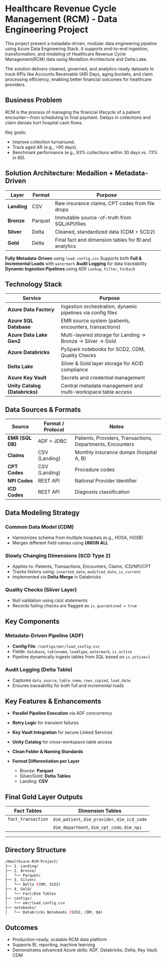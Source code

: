 # Healthcare Revenue Cycle Management (RCM) - Data Engineering Project

This project present a metadata-driven, modular data engineering pipeline using Azure Data Engineering Stack. It supports end-to-end ingestion, transformation, and modeling of Healthcare Revenue Cycle Management(RCM) data using Medallion Architecture and Delta Lake.

The solution delivers cleaned, governed, and analytics-ready datasets to track KPIs like Accounts Receivable (AR) Days, aging buckets, and claim processing efficiency, enabling better financial outcomes for healthcare providers.

## Business Problem
RCM is the process of managing the financial lifecycle of a patient encounter—from scheduling to final payment. Delays in collections and claim denials hurt hospital cash flows.

Key goals:
* Improve collection turnaround.
* Track aged AR (e.g., >90 days).
* Benchmark performance (e.g., 93% collections within 30 days vs. 73% in 90).


## Solution Architecture: Medallion + Metadata-Driven

| Layer       | Format  | Purpose                                              |
| ----------- | ------- | ---------------------------------------------------- |
| **Landing** | CSV     | Raw insurance claims, CPT codes from file drops      |
| **Bronze**  | Parquet | Immutable source-of-truth from SQL/API/files         |
| **Silver**  | Delta   | Cleaned, standardized data (CDM + SCD2)              |
| **Gold**    | Delta   | Final fact and dimension tables for BI and analytics |

**Fully Metadata-Driven** using `load_config.csv`
Supports both **Full & Incremental Loads** with `watermark`
**Audit Logging** for data traceability
**Dynamic Ingestion Pipelines** using ADF `Lookup`, `Filter`, `ForEach`

## Technology Stack

| Service                        | Purpose                                                      |
| ------------------------------ | ------------------------------------------------------------ |
| **Azure Data Factory**         | Ingestion orchestration, dynamic pipelines via config files  |
| **Azure SQL Database**         | EMR source system (patients, encounters, transactions)       |
| **Azure Data Lake Gen2**       | Multi-layered storage for Landing → Bronze → Silver → Gold   |
| **Azure Databricks**           | PySpark notebooks for SCD2, CDM, Quality Checks              |
| **Delta Lake**                 | Silver & Gold layer storage for ACID compliance              |
| **Azure Key Vault**            | Secrets and credential management                            |
| **Unity Catalog (Databricks)** | Central metadata management and multi-workspace table access |

## Data Sources & Formats

| Source           | Format / Protocol | Notes                                                      |
| ---------------- | ----------------- | ---------------------------------------------------------- |
| **EMR (SQL DB)** | ADF > JDBC        | Patients, Providers, Transactions, Departments, Encounters |
| **Claims**       | CSV (Landing)     | Monthly insurance dumps (hospital A, B)                    |
| **CPT Codes**    | CSV (Landing)     | Procedure codes                                            |
| **NPI Codes**    | REST API          | National Provider Identifier                               |
| **ICD Codes**    | REST API          | Diagnosis classification                                   |


## Data Modeling Strategy

### Common Data Model (CDM)

* Harmonizes schema from multiple hospitals (e.g., HOSA, HOSB)
* Merges different field names using **UNION ALL**

### Slowly Changing Dimensions (SCD Type 2)

* Applies to: Patients, Transactions, Encounters, Claims, ICD/NPI/CPT
* Tracks history using: `inserted_date`, `modified_date`, `is_current`
* Implemented via **Delta Merge** in Databricks

### Quality Checks (Silver Layer)

* Null validation using `CASE` statements
* Records failing checks are flagged as `is_quarantined = true`


## Key Components

### Metadata-Driven Pipeline (ADF)

* **Config File**: `/configs/emr/load_config.csv`
* Fields: `database`, `tablename`, `loadtype`, `watermark`, `is_active`
* Pipeline dynamically ingests tables from SQL based on `is_active=1`

### Audit Logging (Delta Table)

* Captures `data_source`, `table_name`, `rows_copied`, `load_date`
* Ensures traceability for both full and incremental loads
  
## Key Features & Enhancements

* **Parallel Pipeline Execution** via ADF concurrency
* **Retry Logic** for transient failures
* **Key Vault Integration** for secure Linked Services
* **Unity Catalog** for cross-workspace table access
* **Clean Folder & Naming Standards**
* **Format Differentiation per Layer**

  * Bronze: **Parquet**
  * Silver/Gold: **Delta Tables**
  * Landing: **CSV**

## Final Gold Layer Outputs

| Fact Tables        | Dimension Tables                              |
| ------------------ | --------------------------------------------- |
| `fact_transaction` | `dim_patient`, `dim_provider`, `dim_icd_code` |
|                    | `dim_department`, `dim_cpt_code`, `dim_npi`   |

---

## Directory Structure 

```bash
/Healthcare-RCM-Project/
├── 1. Landing/
├── 2. Bronze/
│   └── Parquet/
├── 3. Silver/
│   └── Delta (CDM, SCD2)
├── 4. Gold/
│   └── Fact/Dim Tables
├── configs/
│   └── emr/load_config.csv
├── notebooks/
│   └── Databricks Notebooks (SCD2, CDM, QA)
```

## Outcomes

* Production-ready, scalable RCM data platform
* Supports BI, reporting, machine learning
* Demonstrates advanced Azure skills: ADF, Databricks, Delta, Key Vault, CDM
